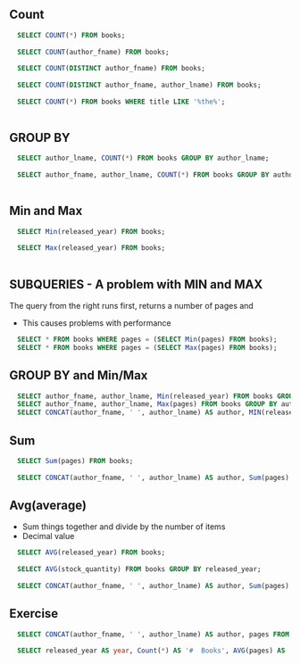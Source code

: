 ## Count

```sql
  SELECT COUNT(*) FROM books;
  
  SELECT COUNT(author_fname) FROM books;
  
  SELECT COUNT(DISTINCT author_fname) FROM books;
  
  SELECT COUNT(DISTINCT author_fname, author_lname) FROM books;
  
  SELECT COUNT(*) FROM books WHERE title LIKE '%the%';
  
```

## GROUP BY
 
```sql
  SELECT author_lname, COUNT(*) FROM books GROUP BY author_lname;
  
  SELECT author_fname, author_lname, COUNT(*) FROM books GROUP BY author_fname, author_lname;
  
```

## Min and Max

```sql
  SELECT Min(released_year) FROM books;
  
  SELECT Max(released_year) FROM books;
  
  ```
  
  ## SUBQUERIES - A problem with MIN and MAX
  
  <p>The query from the right runs first, returns a number of pages and  </p>
  
  - This causes problems with performance
  
  ```sql
    SELECT * FROM books WHERE pages = (SELECT Min(pages) FROM books);
    SELECT * FROM books WHERE pages = (SELECT Max(pages) FROM books);
  ```
  
  ## GROUP BY and Min/Max
  
  ```sql
    SELECT author_fname, author_lname, Min(released_year) FROM books GROUP BY author_fname, author_lname;
    SELECT author_fname, author_lname, Max(pages) FROM books GROUP BY author_fname, author_lname;
    SELECT CONCAT(author_fname, ' ', author_lname) AS author, MIN(released_year) FROM books GROUP BY author_lname, author_fname;
  ```
  
  ## Sum
  
  ```sql
    SELECT Sum(pages) FROM books;
    
    SELECT CONCAT(author_fname, ' ', author_lname) AS author, Sum(pages) FROM books GROUP BY author_lname, fname;
  ```
  
  ## Avg(average)
  
  - Sum things together and divide by the number of items
  - Decimal value
  
  ```sql
    SELECT AVG(released_year) FROM books;
    
    SELECT AVG(stock_quantity) FROM books GROUP BY released_year;
    
    SELECT CONCAT(author_fname, ' ', author_lname) AS author, Sum(pages) FROM books GROUP BY author_lname, fname;
  ```

## Exercise 

```sql
  SELECT CONCAT(author_fname, ' ', author_lname) AS author, pages FROM books WHERE pages = (SELECT Max(pages) FROM books);
  
  SELECT released_year AS year, Count(*) AS '#  Books', AVG(pages) AS 'avg pages' FROM books GROUP BY released_year;
  
```
